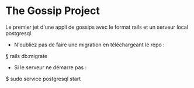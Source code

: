 # The Gossip Project

Le premier jet d'une appli de gossips avec le format rails et un serveur local postgresql.

* N'oubliez pas de faire une migration en téléchargeant le repo :
 
 § rails db:migrate

* Si le serveur ne démarre pas : 
 
 $ sudo service postgresql start
 
